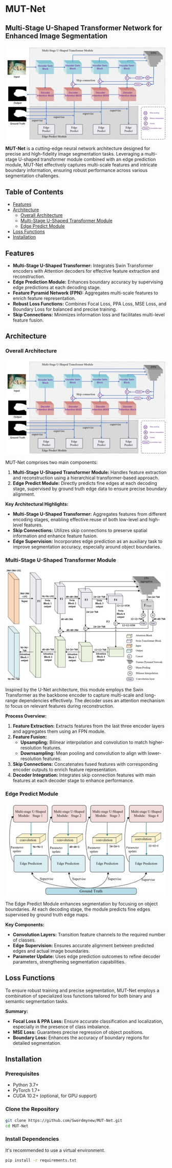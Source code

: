 # MUT-Net

## Multi-Stage U-Shaped Transformer Network for Enhanced Image Segmentation

![MUT-Net Framework](s.png)

**MUT-Net** is a cutting-edge neural network architecture designed for precise and high-fidelity image segmentation tasks. Leveraging a multi-stage U-shaped transformer module combined with an edge prediction module, MUT-Net effectively captures multi-scale features and intricate boundary information, ensuring robust performance across various segmentation challenges.

## Table of Contents

- [Features](#features)
- [Architecture](#architecture)
  - [Overall Architecture](#overall-architecture)
  - [Multi-Stage U-Shaped Transformer Module](#multi-stage-u-shaped-transformer-module)
  - [Edge Predict Module](#edge-predict-module)
- [Loss Functions](#loss-functions)
- [Installation](#installation)


## Features

- **Multi-Stage U-Shaped Transformer:** Integrates Swin Transformer encoders with Attention decoders for effective feature extraction and reconstruction.
- **Edge Prediction Module:** Enhances boundary accuracy by supervising edge predictions at each decoding stage.
- **Feature Pyramid Network (FPN):** Aggregates multi-scale features to enrich feature representation.
- **Robust Loss Functions:** Combines Focal Loss, PPA Loss, MSE Loss, and Boundary Loss for balanced and precise training.
- **Skip Connections:** Minimizes information loss and facilitates multi-level feature fusion.

## Architecture

### Overall Architecture

![MUT-Net Architecture](s.png)

MUT-Net comprises two main components:

1. **Multi-Stage U-Shaped Transformer Module:** Handles feature extraction and reconstruction using a hierarchical transformer-based approach.
2. **Edge Predict Module:** Directly predicts fine edges at each decoding stage, supervised by ground truth edge data to ensure precise boundary alignment.

**Key Architectural Highlights:**

- **Multi-Stage U-Shaped Transformer:** Aggregates features from different encoding stages, enabling effective reuse of both low-level and high-level features.
- **Skip Connections:** Utilizes skip connections to preserve spatial information and enhance feature fusion.
- **Edge Supervision:** Incorporates edge prediction as an auxiliary task to improve segmentation accuracy, especially around object boundaries.

### Multi-Stage U-Shaped Transformer Module

![Multi-Stage U-Shaped Transformer Module](all.png)

Inspired by the U-Net architecture, this module employs the Swin Transformer as the backbone encoder to capture multi-scale and long-range dependencies effectively. The decoder uses an attention mechanism to focus on relevant features during reconstruction.

**Process Overview:**

1. **Feature Extraction:** Extracts features from the last three encoder layers and aggregates them using an FPN module.
2. **Feature Fusion:** 
   - **Upsampling:** Bilinear interpolation and convolution to match higher-resolution features.
   - **Downsampling:** Mean pooling and convolution to align with lower-resolution features.
3. **Skip Connections:** Concatenates fused features with corresponding encoder outputs to enrich feature representation.
4. **Decoder Integration:** Integrates skip connection features with main features at each decoder stage to enhance performance.

### Edge Predict Module

![Edge Predict Module](ep.png)

The Edge Predict Module enhances segmentation by focusing on object boundaries. At each decoding stage, the module predicts fine edges supervised by ground truth edge maps.

**Key Components:**

- **Convolution Layers:** Transition feature channels to the required number of classes.
- **Edge Supervision:** Ensures accurate alignment between predicted edges and actual image boundaries.
- **Parameter Update:** Uses edge prediction outcomes to refine decoder parameters, strengthening segmentation capabilities.

## Loss Functions

To ensure robust training and precise segmentation, MUT-Net employs a combination of specialized loss functions tailored for both binary and semantic segmentation tasks.


**Summary:**

- **Focal Loss & PPA Loss:** Ensure accurate classification and localization, especially in the presence of class imbalance.
- **MSE Loss:** Guarantees precise regression of object positions.
- **Boundary Loss:** Enhances the accuracy of boundary regions for detailed segmentation.

## Installation

### Prerequisites

- Python 3.7+
- PyTorch 1.7+
- CUDA 10.2+ (optional, for GPU support)

### Clone the Repository

```bash
git clone https://github.com/Swordmynew/MUT-Net.git
cd MUT-Net

```
### Install Dependencies

It's recommended to use a virtual environment.

```bash
pip install -r requirements.txt
```
